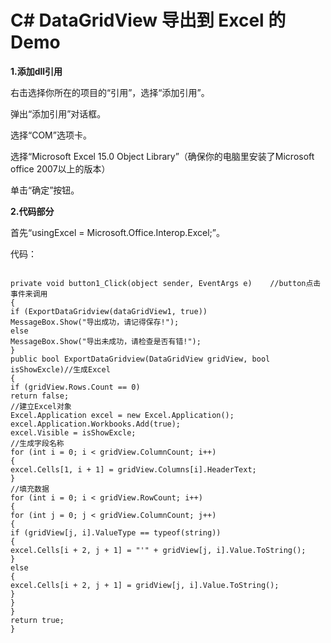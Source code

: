 
# C# DataGridView 导出到 Excel 的Demo 
**1.添加dll引用**

右击选择你所在的项目的“引用”，选择“添加引用”。

弹出“添加引用”对话框。

选择“COM”选项卡。

选择“Microsoft Excel 15.0 Object Library”（确保你的电脑里安装了Microsoft office 2007以上的版本）

单击“确定”按钮。

**2.代码部分**

首先“usingExcel = Microsoft.Office.Interop.Excel;”。

代码：
```

private void button1_Click(object sender, EventArgs e)    //button点击事件来调用
{    
if (ExportDataGridview(dataGridView1, true))    
MessageBox.Show("导出成功，请记得保存!");    
else   
MessageBox.Show("导出未成功，请检查是否有错!");    
}    
public bool ExportDataGridview(DataGridView gridView, bool isShowExcle)//生成Excel    
{    
if (gridView.Rows.Count == 0)    
return false;    
//建立Excel对象    
Excel.Application excel = new Excel.Application();    
excel.Application.Workbooks.Add(true);    
excel.Visible = isShowExcle;    
//生成字段名称    
for (int i = 0; i < gridView.ColumnCount; i++)    
{    
excel.Cells[1, i + 1] = gridView.Columns[i].HeaderText;    
}    
//填充数据    
for (int i = 0; i < gridView.RowCount; i++)    
{    
for (int j = 0; j < gridView.ColumnCount; j++)    
{    
if (gridView[j, i].ValueType == typeof(string))    
{    
excel.Cells[i + 2, j + 1] = "'" + gridView[j, i].Value.ToString();    
}    
else   
{    
excel.Cells[i + 2, j + 1] = gridView[j, i].Value.ToString();    
}    
}    
}    
return true;    
}
```
